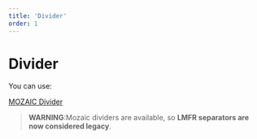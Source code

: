 ```yaml
---
title: 'Divider'
order: 1
---
```


# Divider

You can use:

[MOZAIC Divider](http://mozaic.adeo.cloud/Components/Dividers/)

> **WARNING**:Mozaic dividers are available, so **LMFR separators are now considered legacy**.
